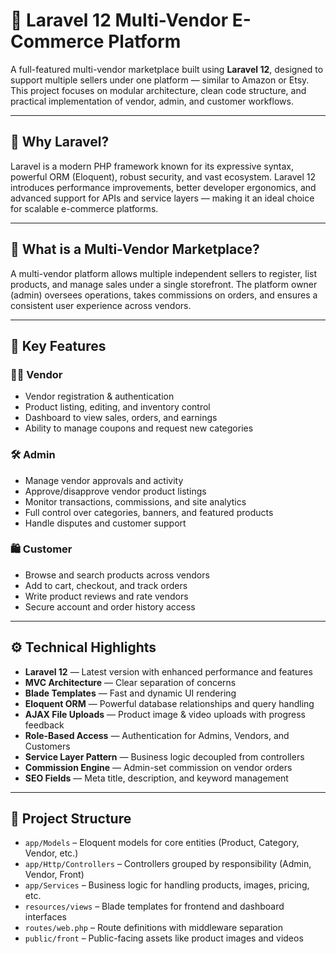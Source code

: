 # 🛒 Laravel 12 Multi-Vendor E-Commerce Platform

A full-featured multi-vendor marketplace built using **Laravel 12**, designed to support multiple sellers under one platform — similar to Amazon or Etsy. This project focuses on modular architecture, clean code structure, and practical implementation of vendor, admin, and customer workflows.

---

## 🚀 Why Laravel?

Laravel is a modern PHP framework known for its expressive syntax, powerful ORM (Eloquent), robust security, and vast ecosystem. Laravel 12 introduces performance improvements, better developer ergonomics, and advanced support for APIs and service layers — making it an ideal choice for scalable e-commerce platforms.

---

## 🏬 What is a Multi-Vendor Marketplace?

A multi-vendor platform allows multiple independent sellers to register, list products, and manage sales under a single storefront. The platform owner (admin) oversees operations, takes commissions on orders, and ensures a consistent user experience across vendors.

---

## 🔑 Key Features

### 🧑‍💼 Vendor
- Vendor registration & authentication
- Product listing, editing, and inventory control
- Dashboard to view sales, orders, and earnings
- Ability to manage coupons and request new categories

### 🛠️ Admin
- Manage vendor approvals and activity
- Approve/disapprove vendor product listings
- Monitor transactions, commissions, and site analytics
- Full control over categories, banners, and featured products
- Handle disputes and customer support

### 🛍️ Customer
- Browse and search products across vendors
- Add to cart, checkout, and track orders
- Write product reviews and rate vendors
- Secure account and order history access

---

## ⚙️ Technical Highlights

- **Laravel 12** — Latest version with enhanced performance and features
- **MVC Architecture** — Clear separation of concerns
- **Blade Templates** — Fast and dynamic UI rendering
- **Eloquent ORM** — Powerful database relationships and query handling
- **AJAX File Uploads** — Product image & video uploads with progress feedback
- **Role-Based Access** — Authentication for Admins, Vendors, and Customers
- **Service Layer Pattern** — Business logic decoupled from controllers
- **Commission Engine** — Admin-set commission on vendor orders
- **SEO Fields** — Meta title, description, and keyword management

---

## 📁 Project Structure

- `app/Models` – Eloquent models for core entities (Product, Category, Vendor, etc.)
- `app/Http/Controllers` – Controllers grouped by responsibility (Admin, Vendor, Front)
- `app/Services` – Business logic for handling products, images, pricing, etc.
- `resources/views` – Blade templates for frontend and dashboard interfaces
- `routes/web.php` – Route definitions with middleware separation
- `public/front` – Public-facing assets like product images and videos
